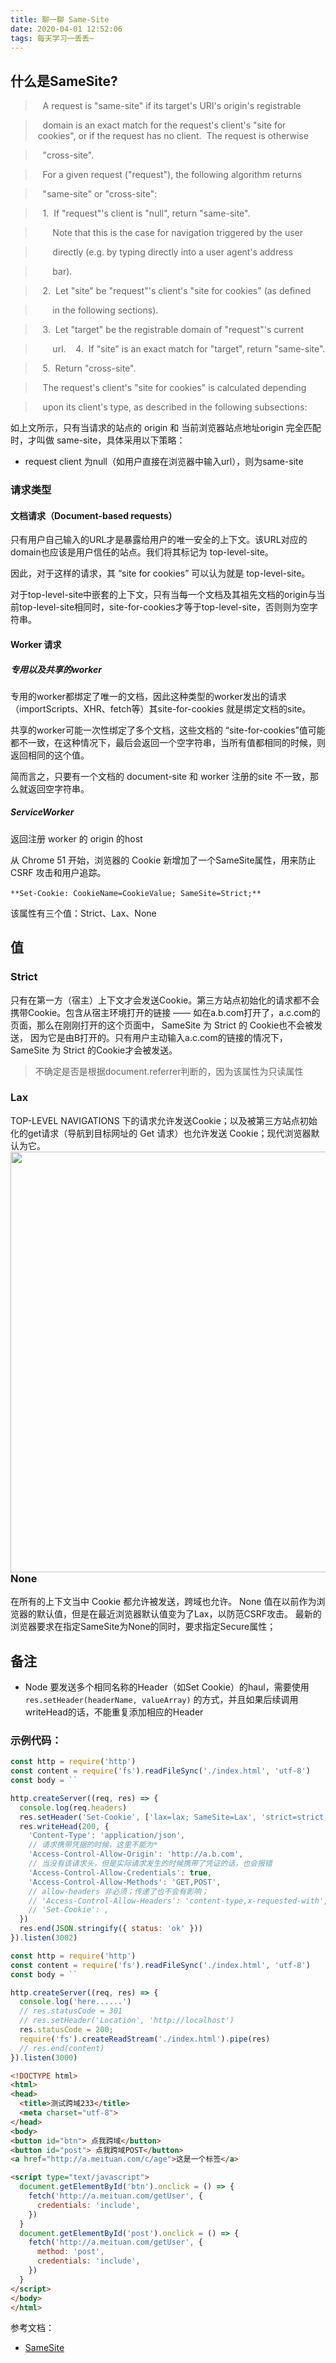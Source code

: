 ```yaml
---
title: 聊一聊 Same-Site
date: 2020-04-01 12:52:06
tags: 每天学习一丢丢~
---
```



<a name="xYJLg"></a>
## 什么是SameSite?


>    A request is "same-site" if its target's URI's origin's registrable

<!-- more --> 
>    domain is an exact match for the request's client's "site for
>    cookies", or if the request has no client.  The request is otherwise

>    "cross-site".

> 


>    For a given request ("request"), the following algorithm returns

>    "same-site" or "cross-site":

> 


>    1.  If "request"'s client is "null", return "same-site".

> 


>        Note that this is the case for navigation triggered by the user

>        directly (e.g. by typing directly into a user agent's address

>        bar).

> 


>    2.  Let "site" be "request"'s client's "site for cookies" (as defined

>        in the following sections).

> 


>    3.  Let "target" be the registrable domain of "request"'s current

>        url.
>    4.  If "site" is an exact match for "target", return "same-site".

> 


>    5.  Return "cross-site".

> 


>    The request's client's "site for cookies" is calculated depending

>    upon its client's type, as described in the following subsections:



如上文所示，只有当请求的站点的 origin 和 当前浏览器站点地址origin 完全匹配时，才叫做 same-site，具体采用以下策略：

- request client 为null（如用户直接在浏览器中输入url），则为same-site





<a name="caR0y"></a>
### 请求类型


<a name="9HzOh"></a>
#### 文档请求（Document-based requests）
只有用户自己输入的URL才是暴露给用户的唯一安全的上下文。该URL对应的domain也应该是用户信任的站点。我们将其标记为 top-level-site。


因此，对于这样的请求，其 “site for cookies” 可以认为就是 top-level-site。


对于top-level-site中嵌套的上下文，只有当每一个文档及其祖先文档的origin与当前top-level-site相同时，site-for-cookies才等于top-level-site，否则则为空字符串。




<a name="HJ9BT"></a>
#### Worker 请求


<a name="P3k1S"></a>
##### 专用以及共享的worker
专用的worker都绑定了唯一的文档，因此这种类型的worker发出的请求（importScripts、XHR、fetch等）其site-for-cookies 就是绑定文档的site。


共享的worker可能一次性绑定了多个文档，这些文档的 “site-for-cookies”值可能都不一致，在这种情况下，最后会返回一个空字符串，当所有值都相同的时候，则返回相同的这个值。


简而言之，只要有一个文档的 document-site 和 worker 注册的site 不一致，那么就返回空字符串。




<a name="rarjN"></a>
##### ServiceWorker
返回注册 worker 的 origin 的host






从 Chrome 51 开始，浏览器的 Cookie 新增加了一个SameSite属性，用来防止 CSRF 攻击和用户追踪。


`**Set-Cookie: CookieName=CookieValue; SameSite=Strict;**` 


该属性有三个值：Strict、Lax、None




<a name="S1loy"></a>
## 值




<a name="zlrzJ"></a>
### Strict
只有在第一方（宿主）上下文才会发送Cookie。第三方站点初始化的请求都不会携带Cookie。包含从宿主环境打开的链接 —— 如在a.b.com打开了，a.c.com的页面，那么在刚刚打开的这个页面中， SameSite 为 Strict 的 Cookie也不会被发送， 因为它是由B打开的。只有用户主动输入a.c.com的链接的情况下，SameSite 为 Strict 的Cookie才会被发送。
> 不确定是否是根据document.referrer判断的，因为该属性为只读属性





<a name="AjbJH"></a>
### Lax
TOP-LEVEL NAVIGATIONS 下的请求允许发送Cookie；以及被第三方站点初始化的get请求（导航到目标网址的 Get 请求）也允许发送 Cookie；现代浏览器默认为它。
<img align=left height=673 width=1920 src="https://cdn.nlark.com/yuque/0/2020/png/434020/1585746235216-bb779b81-b398-4299-a233-f0bf550bf837.png" style="margin: 0 10px 0 0;" referrerpolicy="no-referrer" />




<a name="TNDSs"></a>
### None
在所有的上下文当中 Cookie 都允许被发送，跨域也允许。
None 值在以前作为浏览器的默认值，但是在最近浏览器默认值变为了Lax，以防范CSRF攻击。
最新的浏览器要求在指定SameSite为None的同时，要求指定Secure属性；




<a name="ljITx"></a>
## 备注

- Node 要发送多个相同名称的Header（如Set Cookie）的haul，需要使用 `res.setHeader(headerName, valueArray)` 的方式，并且如果后续调用writeHead的话，不能重复添加相应的Header


<a name="xsiL8"></a>
### 示例代码：
```javascript
const http = require('http')
const content = require('fs').readFileSync('./index.html', 'utf-8')
const body = ``

http.createServer((req, res) => {
  console.log(req.headers)
  res.setHeader('Set-Cookie', ['lax=lax; SameSite=Lax', 'strict=strict; SameSite=Strict', 'uid5555=100;domain=.com;'])
  res.writeHead(200, {
    'Content-Type': 'application/json',
    // 请求携带凭据的时候，这里不能为*
    'Access-Control-Allow-Origin': 'http://a.b.com',
    // 当没有该请求头，但是实际请求发生的时候携带了凭证的话，也会报错
    'Access-Control-Allow-Credentials': true,
    'Access-Control-Allow-Methods': 'GET,POST',
    // allow-headers 非必须；传递了也不会有影响；
    // 'Access-Control-Allow-Headers': 'content-type,x-requested-with', /
    // 'Set-Cookie': ,
  })
  res.end(JSON.stringify({ status: 'ok' }))
}).listen(3002)

```


```javascript
const http = require('http')
const content = require('fs').readFileSync('./index.html', 'utf-8')
const body = ``

http.createServer((req, res) => {
  console.log('here......')
  // res.statusCode = 301
  // res.setHeader('Location', 'http://localhost')
  res.statusCode = 200;
  require('fs').createReadStream('./index.html').pipe(res)
  // res.end(content)
}).listen(3000)

```


```html
<!DOCTYPE html>
<html>
<head>
  <title>测试跨域233</title>
  <meta charset="utf-8">
</head>
<body>
<button id="btn"> 点我跨域</button>
<button id="post"> 点我跨域POST</button>
<a href="http://a.meituan.com/c/age">这是一个标签</a>

<script type="text/javascript">
  document.getElementById('btn').onclick = () => {
    fetch('http://a.meituan.com/getUser', {
      credentials: 'include',
    })
  }
  document.getElementById('post').onclick = () => {
    fetch('http://a.meituan.com/getUser', {
      method: 'post',
      credentials: 'include',
    })
  }
</script>
</body>
</html>

```


参考文档：

- [SameSite](https://developer.mozilla.org/zh-CN/docs/Web/HTTP/Headers/Set-Cookie/SameSite)

